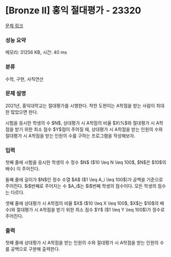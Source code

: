 # [Bronze II] 홍익 절대평가 - 23320 

[문제 링크](https://www.acmicpc.net/problem/23320) 

### 성능 요약

메모리: 31256 KB, 시간: 40 ms

### 분류

수학, 구현, 사칙연산

### 문제 설명

<p>2021년, 홍익대학교는 절대평가를 시행한다. 착한 도현이는 A학점을 받는 사람이 최대한 많았으면 한다.</p>

<p>시험을 응시한 학생의 수 $N$, 상대평가 시 A학점의 비율 $X\%$와 절대평가 시 A학점을 받기 위한 최소 점수 $Y$점이 주어질 때, 상대평가 시 A학점을 받는 인원의 수와 절대평가 시 A학점을 받는 인원의 수를 구하는 프로그램을 작성해보자.</p>

### 입력 

 <p>첫째 줄에 시험을 응시한 학생의 수 정수 $N$ ($10 \leq N \leq 100$, $N$은 $10$의 배수) 이 주어진다.</p>

<p>둘째 줄에 길이가 $N$인 정수 수열 $A$ ($1 \leq A_i \leq 100$)가 공백을 기준으로 주어진다. $i$번째로 주어지는 수 $A_i$는 $i$번째 학생의 점수이다. 모든 학생의 점수는 다르다.</p>

<p>셋째 줄에 상대평가 시 A학점의 비율 $X$ ($10 \leq X \leq 100$, $X$는 $10$의 배수)와 절대평가 시 A학점을 받기 위한 최소 점수 $Y$ ($1 \leq Y \leq 100$)가 정수로 주어진다.</p>

### 출력 

 <p>첫째 줄에 상대평가 시 A학점을 받는 인원의 수와 절대평가 시 A학점을 받는 인원의 수를 공백으로 구분해 출력한다.</p>

